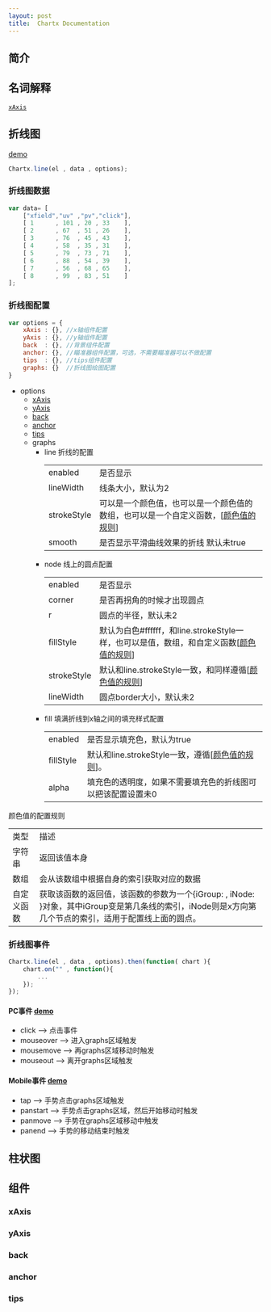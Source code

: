 ```yaml
---
layout: post
title:  Chartx Documentation 
---
```


## 简介

## 名词解释

<code>[xAxis](#xaxis)</code>


## 折线图

<a href="http://nickli.github.io/chartx/demo/line/index.html" target="_blank">  demo</a>


```js
Chartx.line(el , data , options);
```

### 折线图数据

```js
var data= [
    ["xfield","uv" ,"pv","click"],
    [ 1      , 101 , 20 , 33    ],
    [ 2      , 67  , 51 , 26    ],
    [ 3      , 76  , 45 , 43    ],
    [ 4      , 58  , 35 , 31    ],
    [ 5      , 79  , 73 , 71    ],
    [ 6      , 88  , 54 , 39    ],
    [ 7      , 56  , 68 , 65    ],
    [ 8      , 99  , 83 , 51    ]
];
```

### 折线图配置

```js
var options = {
    xAxis : {}, //x轴组件配置
    yAxis : {}, //y轴组件配置
    back  : {}, //背景组件配置
    anchor: {}, //瞄准器组件配置，可选，不需要瞄准器可以不做配置
    tips  : {}, //tips组件配置
    graphs: {}  //折线图绘图配置
}
```
 - options
   + [xAxis](#xaxis)
   + [yAxis](#yaxis)
   + [back](#back)
   + [anchor](#anchor)
   + [tips](#tips)
   + graphs
     - line  折线的配置
       <table>
           <tr><td>enabled</td><td>是否显示</td></tr>
           <tr><td>lineWidth</td><td>线条大小，默认为2</td></tr>
           <tr><td>strokeStyle</td><td>可以是一个颜色值，也可以是一个颜色值的数组，也可以是一个自定义函数，[<a href="#color">颜色值的规则</a>]</td></tr>
           <tr><td>smooth</td><td>是否显示平滑曲线效果的折线 默认未true</td></tr>
       </table>
     - node 线上的圆点配置
       <table>
       <tr><td>enabled</td><td>是否显示</td></tr>
       <tr><td>corner</td><td>是否再拐角的时候才出现圆点</td></tr>
       <tr><td>r</td><td>圆点的半径，默认未2</td></tr>
       <tr><td>fillStyle</td><td>默认为白色#ffffff，和line.strokeStyle一样，也可以是值，数组，和自定义函数[<a href="#color">颜色值的规则</a>]</td></tr>
       <tr><td>strokeStyle</td><td>默认和line.strokeStyle一致，和同样遵循[<a href="#color">颜色值的规则</a>]</td></tr>
       <tr><td>lineWidth</td><td>圆点border大小，默认未2</td></tr>
       </table>
     - fill 填满折线到x轴之间的填充样式配置
       <table>
       <tr><td>enabled</td><td>是否显示填充色，默认为true</td></tr>
       <tr><td>fillStyle</td><td>默认和line.strokeStyle一致，遵循[<a href="#color">颜色值的规则</a>]。</td></tr>
       <tr><td>alpha</td><td>填充色的透明度，如果不需要填充色的折线图可以把该配置设置未0</td></tr>
       </table>


<span style="margin-top:50px;" id="color">颜色值的配置规则</span>
<table>
    <tr><td>类型</td><td>描述</td></tr>
    <tr><td>字符串</td><td>返回该值本身</td></tr>
    <tr><td>数组</td><td>会从该数组中根据自身的索引获取对应的数据</td></tr>
    <tr><td>自定义函数</td><td>获取该函数的返回值，该函数的参数为一个{iGroup: , iNode: }对象，其中iGroup变是第几条线的索引，iNode则是x方向第几个节点的索引，适用于配置线上面的圆点。</td></tr>
</table>


### 折线图事件

```js
Chartx.line(el , data , options).then(function( chart ){
    chart.on("" , function(){
        ... 
    });
});
```

#### PC事件  <a target="_blank" href="./demo/line/index_event.html">demo</a>

* click  --> 点击事件
* mouseover --> 进入graphs区域触发
* mousemove --> 再graphs区域移动时触发
* mouseout  --> 离开graphs区域触发

#### Mobile事件 <a target="_blank" href="./demo/line/index_touch.html">demo</a>

* tap --> 手势点击graphs区域触发
* panstart --> 手势点击graphs区域，然后开始移动时触发
* panmove --> 手势在graphs区域移动中触发
* panend --> 手势的移动结束时触发


## 柱状图



## 组件

### xAxis

### yAxis

### back

### anchor

### tips



